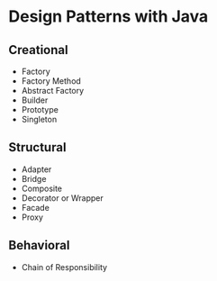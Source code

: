 # Design Patterns with Java
## Creational
- Factory
- Factory Method
- Abstract Factory
- Builder
- Prototype 
- Singleton

## Structural
- Adapter
- Bridge
- Composite
- Decorator or Wrapper
- Facade
- Proxy

## Behavioral
- Chain of Responsibility 